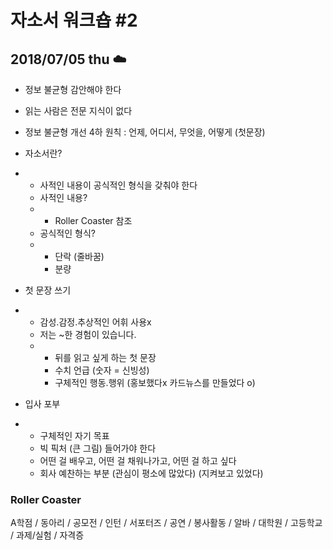 # 자소서 워크숍 #2

## 2018/07/05 thu  :cloud:

- 정보 불균형 감안해야 한다
- 읽는 사람은 전문 지식이 없다 
- 정보 불균형 개선 4하 원칙 : 언제, 어디서, 무엇을, 어떻게 (첫문장)



- 자소서란?
- - 사적인 내용이 공식적인 형식을 갖춰야 한다
  - 사적인 내용?
  - - Roller Coaster 참조
  - 공식적인 형식?
  - - 단락 (줄바꿈)
    - 분량
- 첫 문장 쓰기
- - 감성.감정.추상적인 어휘 사용x
  - 저는 ~한 경험이 있습니다. 
  - - 뒤를 읽고 싶게 하는 첫 문장
    - 수치 언급 (숫자 = 신빙성)
    - 구체적인 행동.행위 (홍보했다x 카드뉴스를 만들었다 o)
- 입사 포부
- - 구체적인 자기 목표
  - 빅 픽처 (큰 그림) 들어가야 한다
  - 어떤 걸 배우고, 어떤 걸 채워나가고, 어떤 걸 하고 싶다
  - 회사 예찬하는 부분 (관심이 평소에 많았다) (지켜보고 있었다)



### Roller Coaster

A학점 / 동아리 / 공모전 / 인턴 / 서포터즈 / 공연 / 봉사활동 / 알바 / 대학원 / 고등학교 / 과제/실험  / 자격증